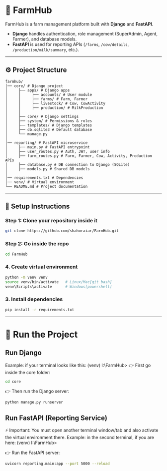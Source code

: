 # 🌾 FarmHub

FarmHub is a farm management platform built with **Django** and **FastAPI**.  
- **Django** handles authentication, role management (SuperAdmin, Agent, Farmer), and database models.  
- **FastAPI** is used for reporting APIs (`/farms`, `/cow/details`, `/production/milk/summary`, etc.).  

---

## ⚙️ Project Structure

```text
farmhub/
│── core/ # Django project
│     ├── apps/ # Django apps
│     │     ├── accounts/ # User module
│     │     ├── farms/ # Farm, Farmer
│     │     ├── livestock/ # Cow, CowActivity
│     │     ├── production/ # MilkProduction
│     │
│     ├── core/ # Django settings
│     ├── system/ # Permissions & roles
│     ├── templates/ # Django templates
│     ├── db.sqlite3 # Default database
│     └── manage.py
│
│── reporting/ # FastAPI microservice
│     ├── main.py # FastAPI entrypoint
│     ├── user_routes.py # Auth, JWT, user info
│     ├── farm_routes.py # Farm, Farmer, Cow, Activity, Production APIs
│     ├── database.py # DB connection to Django (SQLite)
│     ├── models.py # Shared DB models
│
│── requirements.txt # Dependencies
│── venv/ # Virtual environment
└── README.md # Project documentation
```

---

## 🚀 Setup Instructions

### Step 1: Clone your repository inside it
```bash
git clone https://github.com/shahoraiar/FarmHub.git
```
### Step 2: Go inside the repo
```bash
cd FarmHub
```
### 4. Create virtual environment
```bash
python -m venv venv
source venv/bin/activate   # Linux/Mac[git bash]
venv\Scripts\activate      # Windows[powershell]
```
### 3. Install dependencies
```bash
pip install -r requirements.txt
```
---
# 🚀 Run the Project

## Run Django 
Example: if your terminal looks like this: 
(venv) I:\FarmHub>
👉 First go inside the core folder:
```bash
cd core
```
👉 Then run the Django server:
```bash
python manage.py runserver
```

## Run FastAPI (Reporting Service)
⚡ Important: You must open another terminal window/tab and also activate the virtual environment there.
Example: in the second terminal, if you are here:
(venv) I:\FarmHub>

👉 Run the FastAPI server:
```bash
uvicorn reporting.main:app --port 5000 --reload
```



